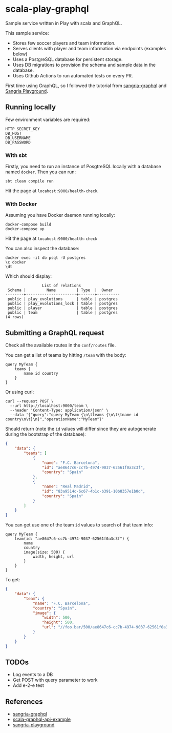# scala-play-graphql

Sample service written in Play with scala and GraphQL.

This sample service:
- Stores few soccer players and team information.
- Serves clients with player and team information via endpoints (examples below)
- Uses a PostgreSQL database for persistent storage.
- Uses DB migrations to provision the schema and sample data in the database.
- Uses Github Actions to run automated tests on every PR.

First time using GraphQL, so  I followed the tutorial from [sangria-graphql](https://sangria-graphql.github.io/getting-started/)
and [Sangria Playground](https://github.com/sangria-graphql/sangria-playground).


## Running locally

Few environment variables are required:
```
HTTP_SECRET_KEY
DB_HOST
DB_USERNAME
DB_PASSWORD
```

### With sbt

Firstly, you need to run an instance of PosgtreSQL locally with a database named `docker`. Then you can run:
```shell
sbt clean compile run
```

Hit the page at `locahost:9000/health-check`.

### With Docker

Assuming you have Docker daemon running locally:
```shell
docker-compose build
docker-compose up
```
Hit the page at `locahost:9000/health-check`

You can also inspect the database:
```shell
docker exec -it db psql -U postgres
\c docker
\dt
```
Which should display:
```
                List of relations
 Schema |         Name         | Type  |  Owner
--------+----------------------+-------+----------
 public | play_evolutions      | table | postgres
 public | play_evolutions_lock | table | postgres
 public | player               | table | postgres
 public | team                 | table | postgres
(4 rows)
```

## Submitting a GraphQL request

Check all the available routes in the `conf/routes` file.

You can get a list of teams by hitting `/team` with the body:
```
query MyTeam {
    teams {
        name id country
    }
}
```

Or using curl:
```shell
curl --request POST \
  --url http://localhost:9000/team \
  --header 'Content-Type: application/json' \
  --data '{"query":"query MyTeam {\n\tteams {\n\t\tname id country\n\t}\n}","operationName":"MyTeam"}'
```

Should return (note the `id` values will differ since they are autogenerate during the bootstrap of the database):
```json
{
	"data": {
		"teams": [
			{
				"name": "F.C. Barcelona",
				"id": "ae8647c6-cc7b-4974-9037-62561f0a3c3f",
				"country": "Spain"
			},
			{
				"name": "Real Madrid",
				"id": "83a9514c-6c67-4b1c-b391-10b8357e1b0d",
				"country": "Spain"
			}
		]
	}
}
```

You can get use one of the team `id` values to search of that team info:
```
query MyTeam {
	team(id: "ae8647c6-cc7b-4974-9037-62561f0a3c3f") {
		name
		country
		image(size: 500) {
			width, height, url
		}
	}
}
```

To get:
```json
{
	"data": {
		"team": {
			"name": "F.C. Barcelona",
			"country": "Spain",
			"image": {
				"width": 500,
				"height": 500,
				"url": "//foo.bar/500/ae8647c6-cc7b-4974-9037-62561f0a3c3f.jpg"
			}
		}
	}
}
```

## TODOs
- Log events to a DB
- Get POST with query parameter to work
- Add e-2-e test

## References
- [sangria-graphql](https://sangria-graphql.github.io/getting-started/)
- [scala-graphql-api-example](https://sysgears.com/articles/how-to-create-a-graphql-api-with-scala-and-sangria/)
- [sangria-playground](https://github.com/sangria-graphql/sangria-playground)